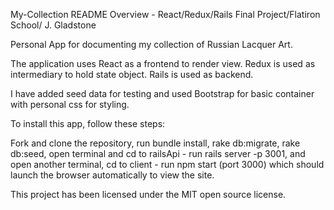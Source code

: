 My-Collection
README Overview - React/Redux/Rails Final Project/Flatiron School/ J. Gladstone

Personal App for documenting my collection of Russian Lacquer Art. 

The application uses React as a frontend to render view. Redux is used as intermediary to hold state object. Rails is used as backend. 

I have added seed data for testing and used Bootstrap for basic container with personal css for styling.

To install this app, follow these steps:

Fork and clone the repository, run bundle install, rake db:migrate, rake db:seed, open terminal and cd to railsApi - run rails server -p 3001, and open another terminal, cd to client - run npm start (port 3000) which should launch the browser automatically to view the site.
 

This project has been licensed under the MIT open source license.